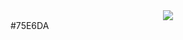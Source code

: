 <div align=center>
	<img src="https://capsule-render.vercel.app/api?type=wave&color=auto&height=300&section=header&text=haazz%20Github!&fontSize=90" />
</div>
#75E6DA
